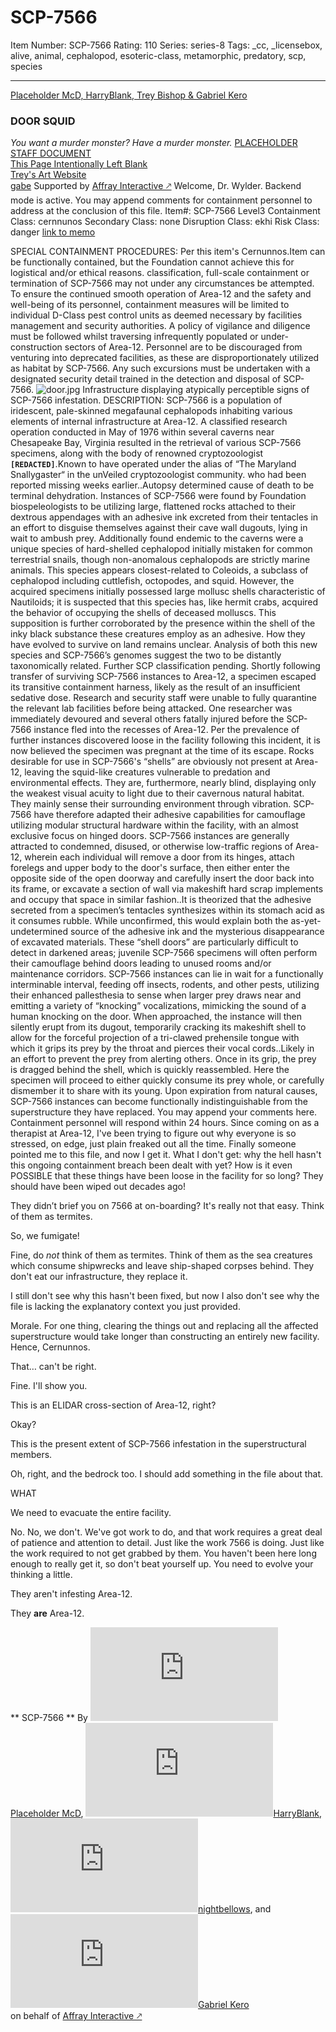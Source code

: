 # SCP-7566
Item Number: SCP-7566
Rating: 110
Series: series-8
Tags: _cc, _licensebox, alive, animal, cephalopod, esoteric-class, metamorphic, predatory, scp, species

---

[Placeholder McD, HarryBlank, Trey Bishop & Gabriel Kero](javascript:;)
### DOOR SQUID
_You want a murder monster? Have a murder monster._
[PLACEHOLDER STAFF DOCUMENT](/placeholder-mcd-s-authorpage)  
[This Page Intentionally Left Blank](/this-page-intentionally-left-blank)  
[Trey's Art Website](https://www.artreyus.com/)  
[gabe](/gabe)
Supported by [Affray Interactive 🡕](https://affray.co/)
Welcome, Dr. Wylder. Backend mode is active. You may append comments for containment personnel to address at the conclusion of this file.
Item#: SCP-7566
Level3
Containment Class:
cernnunos
Secondary Class:
none
Disruption Class:
ekhi
Risk Class:
danger
[link to memo](/classification-committee-memo)  

SPECIAL CONTAINMENT PROCEDURES: Per this item's Cernunnos.Item can be functionally contained, but the Foundation cannot achieve this for logistical and/or ethical reasons. classification, full-scale containment or termination of SCP-7566 may not under any circumstances be attempted. To ensure the continued smooth operation of Area-12 and the safety and well-being of its personnel, containment measures will be limited to individual D-Class pest control units as deemed necessary by facilities management and security authorities.
A policy of vigilance and diligence must be followed whilst traversing infrequently populated or under-construction sectors of Area-12. Personnel are to be discouraged from venturing into deprecated facilities, as these are disproportionately utilized as habitat by SCP-7566. Any such excursions must be undertaken with a designated security detail trained in the detection and disposal of SCP-7566.
![door.jpg](https://scp-wiki.wikidot.com/local--files/scp-7566/door.jpg)
Infrastructure displaying atypically perceptible signs of SCP-7566 infestation.
DESCRIPTION: SCP-7566 is a population of iridescent, pale-skinned megafaunal cephalopods inhabiting various elements of internal infrastructure at Area-12.
A classified research operation conducted in May of 1976 within several caverns near Chesapeake Bay, Virginia resulted in the retrieval of various SCP-7566 specimens, along with the body of renowned cryptozoologist **`[REDACTED]`**.Known to have operated under the alias of “The Maryland Snallygaster“ in the unVeiled cryptozoologist community. who had been reported missing weeks earlier..Autopsy determined cause of death to be terminal dehydration. Instances of SCP-7566 were found by Foundation biospeleologists to be utilizing large, flattened rocks attached to their dextrous appendages with an adhesive ink excreted from their tentacles in an effort to disguise themselves against their cave wall dugouts, lying in wait to ambush prey.
Additionally found endemic to the caverns were a unique species of hard-shelled cephalopod initially mistaken for common terrestrial snails, though non-anomalous cephalopods are strictly marine animals. This species appears closest-related to Coleoids, a subclass of cephalopod including cuttlefish, octopodes, and squid. However, the acquired specimens initially possessed large mollusc shells characteristic of Nautiloids; it is suspected that this species has, like hermit crabs, acquired the behavior of occupying the shells of deceased molluscs. This supposition is further corroborated by the presence within the shell of the inky black substance these creatures employ as an adhesive. How they have evolved to survive on land remains unclear. Analysis of both this new species and SCP-7566’s genomes suggest the two to be distantly taxonomically related. Further SCP classification pending.
Shortly following transfer of surviving SCP-7566 instances to Area-12, a specimen escaped its transitive containment harness, likely as the result of an insufficient sedative dose. Research and security staff were unable to fully quarantine the relevant lab facilities before being attacked. One researcher was immediately devoured and several others fatally injured before the SCP-7566 instance fled into the recesses of Area-12. Per the prevalence of further instances discovered loose in the facility following this incident, it is now believed the specimen was pregnant at the time of its escape.
Rocks desirable for use in SCP-7566's “shells” are obviously not present at Area-12, leaving the squid-like creatures vulnerable to predation and environmental effects. They are, furthermore, nearly blind, displaying only the weakest visual acuity to light due to their cavernous natural habitat. They mainly sense their surrounding environment through vibration. SCP-7566 have therefore adapted their adhesive capabilities for camouflage utilizing modular structural hardware within the facility, with an almost exclusive focus on hinged doors. SCP-7566 instances are generally attracted to condemned, disused, or otherwise low-traffic regions of Area-12, wherein each individual will remove a door from its hinges, attach forelegs and upper body to the door's surface, then either enter the opposite side of the open doorway and carefully insert the door back into its frame, or excavate a section of wall via makeshift hard scrap implements and occupy that space in similar fashion..It is theorized that the adhesive secreted from a specimen’s tentacles synthesizes within its stomach acid as it consumes rubble. While unconfirmed, this would explain both the as-yet-undetermined source of the adhesive ink and the mysterious disappearance of excavated materials. These “shell doors” are particularly difficult to detect in darkened areas; juvenile SCP-7566 specimens will often perform their camouflage behind doors leading to unused rooms and/or maintenance corridors.
SCP-7566 instances can lie in wait for a functionally interminable interval, feeding off insects, rodents, and other pests, utilizing their enhanced pallesthesia to sense when larger prey draws near and emitting a variety of “knocking” vocalizations, mimicking the sound of a human knocking on the door. When approached, the instance will then silently erupt from its dugout, temporarily cracking its makeshift shell to allow for the forceful projection of a tri-clawed prehensile tongue with which it grips its prey by the throat and pierces their vocal cords..Likely in an effort to prevent the prey from alerting others. Once in its grip, the prey is dragged behind the shell, which is quickly reassembled. Here the specimen will proceed to either quickly consume its prey whole, or carefully dismember it to share with its young.
Upon expiration from natural causes, SCP-7566 instances can become functionally indistinguishable from the superstructure they have replaced.
You may append your comments here. Containment personnel will respond within 24 hours.
Since coming on as a therapist at Area-12, I've been trying to figure out why everyone is so stressed, on edge, just plain freaked out all the time. Finally someone pointed me to this file, and now I get it. What I don't get: why the hell hasn't this ongoing containment breach been dealt with yet? How is it even POSSIBLE that these things have been loose in the facility for so long? They should have been wiped out decades ago!  

They didn’t brief you on 7566 at on-boarding? It's really not that easy. Think of them as termites.  

So, we fumigate!  

Fine, do _not_ think of them as termites. Think of them as the sea creatures which consume shipwrecks and leave ship-shaped corpses behind. They don't eat our infrastructure, they replace it.  

I still don't see why this hasn't been fixed, but now I also don't see why the file is lacking the explanatory context you just provided.  

Morale. For one thing, clearing the things out and replacing all the affected superstructure would take longer than constructing an entirely new facility. Hence, Cernunnos.  

That… can't be right.  

Fine. I'll show you.  

This is an ELIDAR cross-section of Area-12, right?  

Okay?  

This is the present extent of SCP-7566 infestation in the superstructural members.  

Oh, right, and the bedrock too. I should add something in the file about that.  

WHAT  

We need to evacuate the entire facility.  

No. No, we don't. We've got work to do, and that work requires a great deal of patience and attention to detail. Just like the work 7566 is doing. Just like the work required to not get grabbed by them. You haven't been here long enough to really get it, so don't beat yourself up.
You need to evolve your thinking a little.  

They aren't infesting Area-12.  

They **are** Area-12.  

** SCP-7566  **
By [![Placeholder McD](https://www.wikidot.com/avatar.php?userid=6536693&amp;size=small&amp;timestamp=1750690843)](http://www.wikidot.com/user:info/placeholder-mcd)[Placeholder McD](http://www.wikidot.com/user:info/placeholder-mcd), [![HarryBlank](https://www.wikidot.com/avatar.php?userid=6479803&amp;size=small&amp;timestamp=1750690843)](http://www.wikidot.com/user:info/harryblank)[HarryBlank](http://www.wikidot.com/user:info/harryblank), [![nightbellows](https://www.wikidot.com/avatar.php?userid=8639861&amp;size=small&amp;timestamp=1750690843)](http://www.wikidot.com/user:info/nightbellows)[nightbellows](http://www.wikidot.com/user:info/nightbellows), and [![Gabriel Kero](https://www.wikidot.com/avatar.php?userid=4014086&amp;size=small&amp;timestamp=1750690843)](http://www.wikidot.com/user:info/gabriel-kero)[Gabriel Kero](http://www.wikidot.com/user:info/gabriel-kero)  
on behalf of [Affray Interactive 🡕](https://affray.co/)